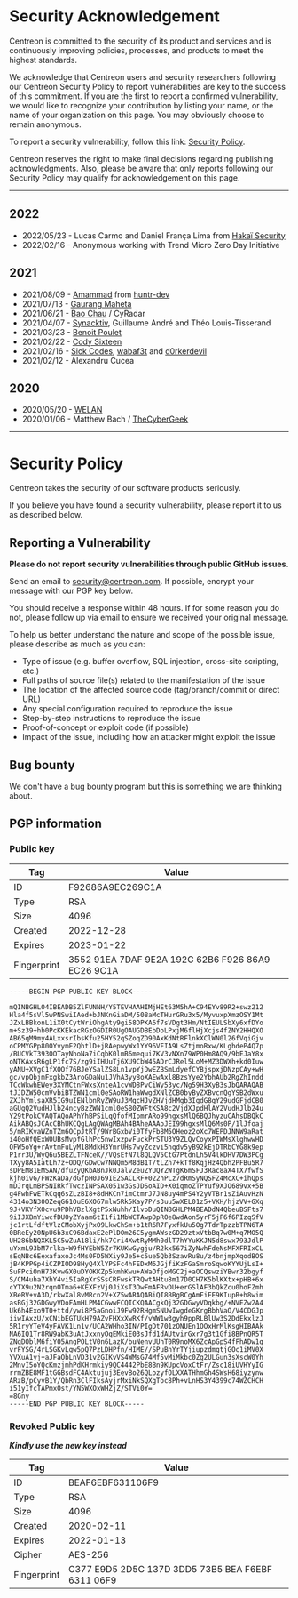 # Security Acknowledgement

Centreon is committed to the security of its product and services and is continuously improving policies, processes, and products to meet the highest standards.

We acknowledge that Centreon users and security researchers following our Centreon Security Policy to report vulnerabilities are key to the success of this commitment.
If you are the first to report a confirmed vulnerability, we would like to recognize your contribution by listing your name, or the name of your organization on this page.
You may obviously choose to remain anonymous.

To report a security vulnerability, follow this link: [Security Policy](SECURITY.md).

Centreon reserves the right to make final decisions regarding publishing acknowledgments. Also, please be aware that only reports following our Security Policy may qualify for acknowledgement on this page.

---

## 2022

* 2022/05/23 - Lucas Carmo and Daniel França Lima from [Hakaï Security](https://www.hakaioffensivesecurity.com/)
* 2022/02/16 - Anonymous working with Trend Micro Zero Day Initiative

## 2021

* 2021/08/09 - [Amammad](https://huntr.dev/users/amammad) from [huntr-dev](https://huntr.dev/)
* 2021/07/13 - [Gaurang Maheta](https://www.linkedin.com/in/gaurang883)
* 2021/06/21 - [Bao Chau](https://www.linkedin.com/in/nhubaochau/) / CyRadar
* 2021/04/07 - [Synacktiv](https://www.synacktiv.com/), Guillaume André and Théo Louis-Tisserand
* 2021/03/23 - [Benoit Poulet](https://twitter.com/poulet_benoit)
* 2021/02/22 - [Cody Sixteen](https://twitter.com/CodySixteen)
* 2021/02/16 - [Sick Codes](https://twitter.com/sickcodes), [wabaf3t](https://twitter.com/wabafet1) and [d0rkerdevil](https://twitter.com/d0rkerdevil)
* 2021/02/12 - Alexandru Cucea

## 2020

* 2020/05/20 - [WELAN](https://welan.fr/)
* 2020/01/06 - Matthew Bach / [TheCyberGeek](https://thecybergeek.co.uk/)

---

# Security Policy

Centreon takes the security of our software products seriously.

If you believe you have found a security vulnerability, please report it to us as described below.

## Reporting a Vulnerability

**Please do not report security vulnerabilities through public GitHub issues.**

Send an email to security@centreon.com. If possible, encrypt your message with our PGP key below.

You should receive a response within 48 hours. If for some reason you do not, please follow up via email to ensure we received your original message.

To help us better understand the nature and scope of the possible issue, please describe as much as you can: 

* Type of issue (e.g. buffer overflow, SQL injection, cross-site scripting, etc.)
* Full paths of source file(s) related to the manifestation of the issue
* The location of the affected source code (tag/branch/commit or direct URL)
* Any special configuration required to reproduce the issue
* Step-by-step instructions to reproduce the issue
* Proof-of-concept or exploit code (if possible)
* Impact of the issue, including how an attacker might exploit the issue

## Bug bounty

We don't have a bug bounty program but this is something we are thinking about.

## PGP information

### Public key

| Tag | Value |
| -- | -- |
| ID | F92686A9EC269C1A |
| Type | RSA |
| Size | 4096 |
| Created | 2022-12-28 |
| Expires | 2023-01-22 |
| Fingerprint | 3552 91EA 7DAF 9E2A 192C 62B6 F926 86A9 EC26 9C1A |

```
-----BEGIN PGP PUBLIC KEY BLOCK-----

mQINBGHLO4IBEADB5ZlFUNNH/Y5TEVHAAHIMjHEt63M5hA+C94EYv89R2+swz212
Hla4f5sVl5wPNSwiIAed+bJNKnGiaDM/508aMcTHurGRu3x5/MyvuxpXmzOSY1Mt
JZxLBBkonL1iX0tCytWriOhgAty9gi58DPKA6f7sVDgt3Hm/NtIEULSbXy6xfDYo
m+Sz39+hb0PcKKEkacRGzOGDIR0UgOAUGDBEbDoLPxjM6flHjXcjs4fZNY2HHQXO
AB65qM9my4ALxxsrIbsKfu25HY52qSZoqZD90AxKdNtRFlnkXClWN0l26fVqiGjv
oCPMYGPp80OYvymE2QhtlD+jRAepwyWx1YY96VFIA9LsZtjmoRxw/KLghdeP4Q7p
/BUCVkT393OOTayNhoNa7iCqbK0lmB6mequi7KV3vNXn79WP0Hm8AQ9/9bEJaY8x
oNTKAxsR6gLP1fc7S/zg9iIHUuTj6XU9CbW45ADrCJRel5LoM+MZ3DWXh+kd0Iuw
yANU+XVgC1fXQOf76BJeYSalZS8Ln1vpYjDwEZBSmLdyefCYBjspxjDNzpCAy+wH
gc/vpQbjmFxgkbZ3AroGDaNu1JVhA3yy8oXAEwAxl8BzsYye2YbhAUb2RgZhIndd
TCcWkwhEWey3XYMCtnFWxsXnteA1cvWD8PvCiWy53yc/Ng59H3XyB3sJbQARAQAB
tJJDZW50cmVvbiBTZWN1cml0eSAoRW1haWwgdXNlZCB0byByZXBvcnQgYSB2dWxu
ZXJhYmlsaXR5IG9uIENlbnRyZW9uJ3MgcHJvZHVjdHMgb3IgdG8gY29udGFjdCB0
aGUgQ2VudHJlb24ncyBzZWN1cml0eSB0ZWFtKSA8c2VjdXJpdHlAY2VudHJlb24u
Y29tPokCVAQTAQoAPhYhBPSiLqQfofMIpmrARo99hgxsMlQ6BQJhyzuCAhsDBQkC
AikABQsJCAcCBhUKCQgLAgQWAgMBAh4BAheAAAoJEI99hgxsMlQ6Ms0P/1lJfoaj
5/mRIKvaWZnTZm6OCpJtRT/9WrBGxbVi0TfyFb8M5OHeoz2oXc7WEPDJNNW9aRat
i40oHfQExW0UBsMvpfGlhPc5nwIxzpvFuckPrSTU3Y9ZLQvCoyxPIWMsXlghwwHD
OFW5oYg+rAvtmFuLyM18MdkH3YmrUHs7wyZczvi5hqdv5yB92kEjDTRbCYG8k9ep
P1rr3U/WyQ6u5BEZLTFNceK//VQsEfN7l8QLQV5CtG7PtdnLh5V4lkDHV7DW3PCg
TXyy8A5IatLh7z+ODQ/GDwCw7NNQm5M8dB1T/tLZn7+kTf8KqjHz4Qbh2PFBu5R7
sDPEM81EMSAN/dfuZyQKbABnJk0JalvZeuZYUQYZWTgK6mSFJ3Rac8aX4TX7fwfS
kjh0ivG/FWzKaDa/dGfpH0J69IE2SACLRF+022hPLz7dRmSyNQSFZ4McXC+ihQps
mDJrqLmBPSNIRkfTwczINPSAX051w3GsJDSoAID+X0iqmoZTPYuf9XJO689vx+5B
g4FwhFwETkCqq6sZLzBI8+8dHKCn7imCtmrJ7JN8uy4mPS4Y2yVTBr1sZiAuvHzN
4314o3N30OZeqG61OuE6XO67mlw5Rk5Kay7P/s3uu5wXEL01z5+VKH/hjzVV+GXq
9J+VKYfXOcvu9PDhVBzlXgtP5xNuhh/IlvoDuQINBGHLPM4BEADdN4QbeuBSFts7
9iIJXBmYiwcfDUOyZYaam6tI1fi1MbWCTAwpDpR0e8wdAon5yrF5jF6f6PIzqSfV
jc1rtLfdftVlzCMobXyjPxO9LkwChSm+b1tR6R7FyxfkUu5Og7TdrTpzzbTPN6TA
0BReEy20NpU6b3xC96BdaxE2ePlDOm26C5ygmAWszGD29ztxVtbBq7w0M+q7MO5Q
UH286bNQXKL5C5wZuA18li/hk7Cri4XwtRyMMh0dlT7hYYuKKJN5d8swx793JdlP
uYxmL93bM7rlka+W9fHYEbW5Zr7KUKwGygju/R2kx567iZyNwhFdeNsMFXFRIxCL
sEqNBc6EexafaxoJc4Ms0FD5WXiy9Je5+c5ue5Qb3SzavRu8u/z4bnjmpXqodBOS
jB4KPPGp4iCZPIOD98HyQ4XlYPSFc4hFEDxM6JGjfiKzFGaSmroSqwoKYYUjLsI+
SuFPciOnH73KvwGX0uDYOKKZp5kmhKwu+AWaOfjoMGC2j+aOCQswziYBwr32bgyf
S/CM4uha7XhY4vi5IaRgXrSSsCRFwskTRQwtAHtu8m17D0CH7K5blKXtx+pHB+6x
cYTX9u2N2rqnOTma6+KEXFzVj0JiXsT3OwFmAFRvDU+erGSlAF3bQkZcu0hoFZmh
XBeRV+vA3D/rkwXal8vMRcn2V+XZ5wARAQABiQI8BBgBCgAmFiEE9KIupB+h8wim
asBGj32GDGwyVDoFAmHLPM4CGwwFCQICKQAACgkQj32GDGwyVDqkbg/+NVEZw2A4
Uk6h4Exo9T0+ttd/ywi8P5aGnoiJ9Fw92RHgmSNUwIwgdeGKrgBbhVaO/V4CDGJp
iiwIAxzU/xCNibEGTUkH79AZvFHXxXwRKf/vWW1w3gyh9ppRLBlUw3S2DdEkxlzJ
5R1ryYTeV4yFAVK1Ln1v/UCA2WHho3IN/PIgDt701zONUEn1OOxHrMlKsgHIBAAk
NA6IQ1Tr8RW9abK3uAtJxxnyOqEMkiE03sJfd1dAUtvirGxr7g3t1Gfi8BPnQR5T
ZNqDOblM6fiY05AngPOLtV0n6LazK/buNenvUUhT0R9noMX6ZcApGpS4fFhADw1q
vrFYSG/4rLSGKvLqw5pQ7PzLDHPfn/HIME//SPuBnYrTYjiupzdmgtjGOc1iMV0X
YVXuA1yj+aJFaObLnVD31v2GIKvVS4WMsG74Mf5vMiMkbc0Zg2ULGun3sXscW0Yh
2MnvI5oYQcKmzjmhPdKHrmkiy9QC4442PbE8Bn9KUpcVoxCtFr/Zsc18iUVHYyIG
rrmZBE8MF1tGGBsdFC4Aktujuj3EevBo26QLozyfOLXXATHhmGh4SWsH68iyzynw
ARzB/pCyvB1Y/QbRn3ClFIksAyjrMxiNkSQXgToc8Ph+vLnHS3Y4399c74WZCHCH
i51yIfcTAPmxOst/YN5WXOxWHZjZ/STVi0Y=
=8Gny
-----END PGP PUBLIC KEY BLOCK-----
```

### Revoked Public key

**_Kindly use the new key instead_**

| Tag | Value |
| -- | -- |
| ID | BEAF6EBF631106F9 |
| Type | RSA |
| Size | 4096 |
| Created | 2020-02-11 |
| Expires | 2022-01-13 |
| Cipher |AES-256|
| Fingerprint | C377 E9D5 2D5C 137D 3DD5 73B5 BEA F6EBF 6311 06F9 |
